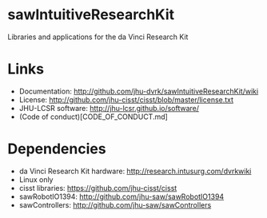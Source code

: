 sawIntuitiveResearchKit
=======================

Libraries and applications for the da Vinci Research Kit

Links
=====

 * Documentation: http://github.com/jhu-dvrk/sawIntuitiveResearchKit/wiki
 * License: http://github.com/jhu-cisst/cisst/blob/master/license.txt
 * JHU-LCSR software: http://jhu-lcsr.github.io/software/
 * (Code of conduct)[CODE_OF_CONDUCT.md]
 
Dependencies
============
 * da Vinci Research Kit hardware: http://research.intusurg.com/dvrkwiki
 * Linux only
 * cisst libraries: https://github.com/jhu-cisst/cisst
 * sawRobotIO1394: http://github.com/jhu-saw/sawRobotIO1394
 * sawControllers: http://github.com/jhu-saw/sawControllers

